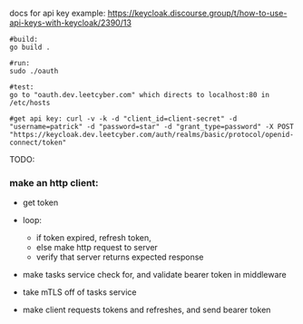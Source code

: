 docs for api key example:
https://keycloak.discourse.group/t/how-to-use-api-keys-with-keycloak/2390/13

```
#build:
go build .

#run:
sudo ./oauth

#test:
go to "oauth.dev.leetcyber.com" which directs to localhost:80 in /etc/hosts

#get api key: curl -v -k -d "client_id=client-secret" -d "username=patrick" -d "password=star" -d "grant_type=password" -X POST "https://keycloak.dev.leetcyber.com/auth/realms/basic/protocol/openid-connect/token"
```

TODO:

### make an http client:

- get token

- loop:
  - if token expired, refresh token,
  - else make http request to server
  - verify that server returns expected response

- make tasks service check for, and validate bearer token in middleware
- take mTLS off of tasks service
- make client requests tokens and refreshes, and send bearer token
